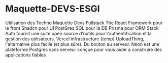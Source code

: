 # Maquette-DEVS-ESGI

Utilisation des Techno
Maquette Devs Fullstack
The React Framework pour le front
Shadcn pour UI
PostGres SQL pour la DB
Prisma pour ORM
Stack Auth fournit une suite open source d'outils pour l'authentification et la gestion des utilisateurs.
Vercel infrastructure {temp}
UploadThing, l'alternative plus facile (et plus sûre). Du bouton au serveur.
Neon est une plateforme Postgres sans serveur conçue pour vous aider à construire des applications fiables
